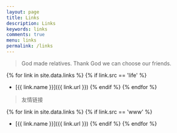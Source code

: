 ```yaml
---
layout: page
title: Links
description: Links
keywords: links
comments: true
menu: links
permalink: /links
---
```


> God made relatives. Thank God we can choose our friends.

{% for link in site.data.links %}
  {% if link.src == 'life' %}
* [{{ link.name }}]({{ link.url }})
  {% endif %}
{% endfor %}

> 友情链接

{% for link in site.data.links %}
  {% if link.src == 'www' %}
* [{{ link.name }}]({{ link.url }})
  {% endif %}
{% endfor %}
